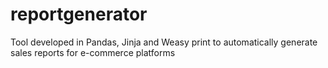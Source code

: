 # reportgenerator
Tool developed in Pandas, Jinja and Weasy print to automatically generate sales reports for e-commerce platforms
